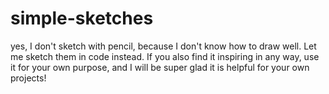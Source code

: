 # simple-sketches
yes, I don't sketch with pencil, because I don't know how to draw well. Let me sketch them in code instead. If you also find it inspiring in any way, use it for your own purpose, and I will be super glad it is helpful for your own projects!
